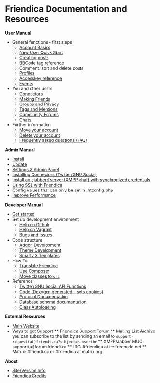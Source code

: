 Friendica Documentation and Resources
=====================================

**User Manual**

* General functions - first steps
	* [Account Basics](help/Account-Basics)
	* [New User Quick Start](help/Quick-Start-guide)
	* [Creating posts](help/Text_editor)
	* [BBCode tag reference](help/BBCode)
	* [Comment, sort and delete posts](help/Text_comment)
	* [Profiles](help/Profiles)
	* [Accesskey reference](help/Accesskeys)
	* [Events](help/events)
* You and other users
	* [Connectors](help/Connectors)
	* [Making Friends](help/Making-Friends)
	* [Groups and Privacy](help/Groups-and-Privacy)
	* [Tags and Mentions](help/Tags-and-Mentions)
	* [Community Forums](help/Forums)
	* [Chats](help/Chats)
* Further information
	* [Move your account](help/Move-Account)
	* [Delete your account](help/Remove-Account)
	* [Frequently asked questions (FAQ)](help/FAQ)

**Admin Manual**

* [Install](help/Install)
* [Update](help/Update)
* [Settings & Admin Panel](help/Settings)
* [Installing Connectors (Twitter/GNU Social)](help/Installing-Connectors)
* [Install an ejabberd server (XMPP chat) with synchronized credentials](help/install-ejabberd)
* [Using SSL with Friendica](help/SSL)
* [Config values that can only be set in .htconfig.php](help/htconfig)
* [Improve Performance](help/Improve-Performance)

**Developer Manual**

* [Get started](help/Developers-Intro)
* Set up development environment
	* [Help on Github](help/Github)
	* [Help on Vagrant](help/Vagrant)
	* [Bugs and Issues](help/Bugs-and-Issues)
* Code structure
	* [Addon Development](help/Addons)
	* [Theme Development](help/themes)
	* [Smarty 3 Templates](help/smarty3-templates)
* How To
	* [Translate Friendica](help/translations)
	* [Use Composer](help/Composer)
	* [Move classes to `src`](help/Developer-How-To-Move-Classes-to-src)
* Reference
	* [Twitter/GNU Social API Functions](help/api)
	* [Code (Doxygen generated - sets cookies)](doc/html/)
	* [Protocol Documentation](help/Protocol)
	* [Database schema documantation](help/database)
	* [Class Autoloading](help/autoloader)

**External Resources**

* [Main Website](https://friendi.ca)
* Ways to get Support
** [Friendica Support Forum](https://forum.friendi.ca/~helpers)
** [Mailing List Archive](http://mailman.friendi.ca/mailman/listinfo/support-friendi.ca) you can subscribe to the list by sending an email to ``support-request(at)friendi.ca?subject=subscribe``
** XMPP/Jabber MUC: support(at)forum.friendi.ca
** IRC: #friendica at irc.freenode.net
** Matrix: #friendi.ca or #friendica at matrix.org

**About**

* [Site/Version Info](friendica)
* [Friendica Credits](credits)

